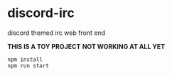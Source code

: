 # discord-irc

discord themed irc web front end

**THIS IS A TOY PROJECT**
**NOT WORKING AT ALL YET**

```
npm install
npm run start
```
